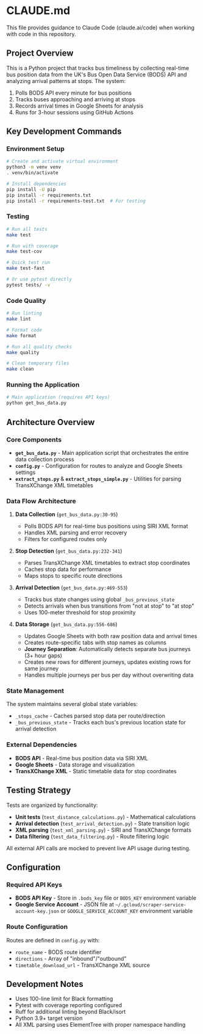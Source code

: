 # CLAUDE.md

This file provides guidance to Claude Code (claude.ai/code) when working with code in this repository.

## Project Overview

This is a Python project that tracks bus timeliness by collecting real-time bus position data from the UK's Bus Open Data Service (BODS) API and analyzing arrival patterns at stops. The system:

1. Polls BODS API every minute for bus positions
2. Tracks buses approaching and arriving at stops
3. Records arrival times in Google Sheets for analysis
4. Runs for 3-hour sessions using GitHub Actions

## Key Development Commands

### Environment Setup
```bash
# Create and activate virtual environment
python3 -m venv venv
. venv/bin/activate

# Install dependencies
pip install -U pip
pip install -r requirements.txt
pip install -r requirements-test.txt  # For testing
```

### Testing
```bash
# Run all tests
make test

# Run with coverage
make test-cov

# Quick test run
make test-fast

# Or use pytest directly
pytest tests/ -v
```

### Code Quality
```bash
# Run linting
make lint

# Format code
make format

# Run all quality checks
make quality

# Clean temporary files
make clean
```

### Running the Application
```bash
# Main application (requires API keys)
python get_bus_data.py
```

## Architecture Overview

### Core Components

- **`get_bus_data.py`** - Main application script that orchestrates the entire data collection process
- **`config.py`** - Configuration for routes to analyze and Google Sheets settings
- **`extract_stops.py`** & **`extract_stops_simple.py`** - Utilities for parsing TransXChange XML timetables

### Data Flow Architecture

1. **Data Collection** (`get_bus_data.py:30-95`)
   - Polls BODS API for real-time bus positions using SIRI XML format
   - Handles XML parsing and error recovery
   - Filters for configured routes only

2. **Stop Detection** (`get_bus_data.py:232-341`)
   - Parses TransXChange XML timetables to extract stop coordinates
   - Caches stop data for performance
   - Maps stops to specific route directions

3. **Arrival Detection** (`get_bus_data.py:469-553`)
   - Tracks bus state changes using global `_bus_previous_state`
   - Detects arrivals when bus transitions from "not at stop" to "at stop"
   - Uses 100-meter threshold for stop proximity

4. **Data Storage** (`get_bus_data.py:556-686`)
   - Updates Google Sheets with both raw position data and arrival times
   - Creates route-specific tabs with stop names as columns
   - **Journey Separation**: Automatically detects separate bus journeys (3+ hour gaps)
   - Creates new rows for different journeys, updates existing rows for same journey
   - Handles multiple journeys per bus per day without overwriting data

### State Management

The system maintains several global state variables:
- `_stops_cache` - Caches parsed stop data per route/direction
- `_bus_previous_state` - Tracks each bus's previous location state for arrival detection

### External Dependencies

- **BODS API** - Real-time bus position data via SIRI XML
- **Google Sheets** - Data storage and visualization
- **TransXChange XML** - Static timetable data for stop coordinates

## Testing Strategy

Tests are organized by functionality:
- **Unit tests** (`test_distance_calculations.py`) - Mathematical calculations
- **Arrival detection** (`test_arrival_detection.py`) - State transition logic
- **XML parsing** (`test_xml_parsing.py`) - SIRI and TransXChange formats
- **Data filtering** (`test_data_filtering.py`) - Route filtering logic

All external API calls are mocked to prevent live API usage during testing.

## Configuration

### Required API Keys
- **BODS API Key** - Store in `.bods_key` file or `BODS_KEY` environment variable
- **Google Service Account** - JSON file at `~/.gcloud/scraper-service-account-key.json` or `GOOGLE_SERVICE_ACCOUNT_KEY` environment variable

### Route Configuration
Routes are defined in `config.py` with:
- `route_name` - BODS route identifier
- `directions` - Array of "inbound"/"outbound" 
- `timetable_download_url` - TransXChange XML source

## Development Notes

- Uses 100-line limit for Black formatting
- Pytest with coverage reporting configured
- Ruff for additional linting beyond Black/isort
- Python 3.9+ target version
- All XML parsing uses ElementTree with proper namespace handling